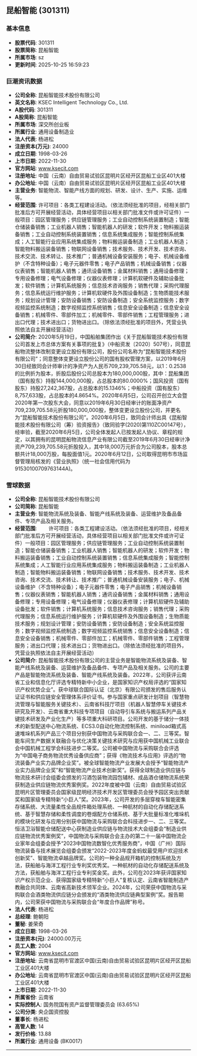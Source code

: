 ## 昆船智能 (301311)

### 基本信息

- **股票代码**: 301311
- **股票简称**: 昆船智能
- **所属市场**: sz
- **更新时间**: 2025-10-25 16:59:23

### 巨潮资讯数据

- **公司全称**: 昆船智能技术股份有限公司
- **英文名称**: KSEC Intelligent Technology Co., Ltd.
- **A股代码**: 301311
- **A股简称**: 昆船智能
- **所属市场**: 深交所创业板
- **所属行业**: 通用设备制造业
- **法人代表**: 杨进松
- **注册资本(万元)**: 24000
- **成立日期**: 1998-03-26
- **上市日期**: 2022-11-30
- **官方网站**: www.ksecit.com
- **注册地址**: 中国（云南）自由贸易试验区昆明片区经开区昆船工业区401大楼
- **办公地址**: 中国（云南）自由贸易试验区昆明片区经开区昆船工业区401大楼
- **主营业务**: 智能物流、智能产线方面的规划、研发、设计、生产、实施、运维等。
- **经营范围**: 许可项目：各类工程建设活动。（依法须经批准的项目，经相关部门批准后方可开展经营活动，具体经营项目以相关部门批准文件或许可证件）一般项目：园区管理服务；供应链管理服务；工业自动控制系统装置制造；智能仓储装备销售；工业机器人销售；智能机器人的研发；软件开发；物料搬运装备销售；工业自动控制系统装置销售；信息系统集成服务；智能控制系统集成；人工智能行业应用系统集成服务；物料搬运装备制造；工业机器人制造；智能物料搬运装备销售；物联网设备销售；技术服务、技术开发、技术咨询、技术交流、技术转让、技术推广；普通机械设备安装服务；电子、机械设备维护（不含特种设备）；电子元器件零售；电子产品销售；机械设备销售；仪器仪表销售；智能机器人销售；通讯设备销售；金属材料销售；通用设备修理；专用设备修理；电气设备修理；仪器仪表修理；计算机软硬件及辅助设备批发；软件销售；计算机系统服务；信息技术咨询服务；销售代理；采购代理服务；信息系统运行维护服务；计算机软硬件及外围设备制造；生物质能技术服务；规划设计管理；安防设备销售；安防设备制造；安全系统监控服务；数字视频监控系统制造；数字视频监控系统销售；信息安全设备制造；信息安全设备销售；机械零件、零部件加工；机械零件、零部件销售；工程管理服务；进出口代理；技术进出口；货物进出口。（除依法须经批准的项目外，凭营业执照依法自主开展经营活动）
- **公司简介**: 2020年5月19日，中国船舶集团作出《关于昆船智能技术股份有限公司首发上市总体方案有关事项的批复》（中船资发〔2020〕507号），同意昆船物流整体改制变更设立股份有限公司，股份公司名称为“昆船智能技术股份有限公司”；同意整体变更设立股份公司的国有股权管理方案，以2019年6月30日经致同会计师审计的净资产为人民币709,239,705.58元，以1：0.2538的比例折为股本，折股后股份公司总股本为180,000,000股，其中：昆船集团（国有股东）持股144,000,000股，占总股本的80.0000%；国风投资（国有股东）持股27,242,367股，占总股本的15.1346%；中船投资（国有股东）8,757,633股，占总股本的4.8654%。2020年6月5日，公司召开创立大会暨2020年第一次股东大会，同意以2019年6月30日经审计的账面净资产709,239,705.58元折股180,000,000股，整体变更设立股份公司，并更名为“昆船智能技术股份有限公司”。2020年6月5日，致同会计师出具《昆船智能技术股份有限公司（筹）验资报告》（致同验字(2020)第110ZC00147号），经审验，截至2020年6月5日，公司全体发起人已按发起人协议、章程的规定，以其拥有的昆明昆船物流信息产业有限公司截至2019年6月30日经审计净资产709,239,705.58元折股投入，其中18,000万元折合为公司股本，股本总额共计18,000万股，每股面值1元。2020年6月12日，公司取得昆明市市场监督管理局核发的《营业执照》（统一社会信用代码为91530100709763144A)。

### 雪球数据

- **公司全称**: 昆船智能技术股份有限公司
- **公司简称**: 昆船智能
- **主营业务**: 智能物流系统及装备、智能产线系统及装备、运营维护及备品备件、专项产品及相关服务。
- **经营范围**: 　　许可项目：各类工程建设活动。（依法须经批准的项目，经相关部门批准后方可开展经营活动，具体经营项目以相关部门批准文件或许可证件）一般项目：园区管理服务；供应链管理服务；工业自动控制系统装置制造；智能仓储装备销售；工业机器人销售；智能机器人的研发；软件开发；物料搬运装备销售；工业自动控制系统装置销售；信息系统集成服务；智能控制系统集成；人工智能行业应用系统集成服务；物料搬运装备制造；工业机器人制造；智能物料搬运装备销售；物联网设备销售；技术服务、技术开发、技术咨询、技术交流、技术转让、技术推广；普通机械设备安装服务；电子、机械设备维护（不含特种设备）；电子元器件零售；电子产品销售；机械设备销售；仪器仪表销售；智能机器人销售；通讯设备销售；金属材料销售；通用设备修理；专用设备修理；电气设备修理；仪器仪表修理；计算机软硬件及辅助设备批发；软件销售；计算机系统服务；信息技术咨询服务；销售代理；采购代理服务；信息系统运行维护服务；计算机软硬件及外围设备制造；生物质能技术服务；规划设计管理；安防设备销售；安防设备制造；安全系统监控服务；数字视频监控系统制造；数字视频监控系统销售；信息安全设备制造；信息安全设备销售；机械零件、零部件加工；机械零件、零部件销售；工程管理服务；进出口代理；技术进出口；货物进出口。（除依法须经批准的项目外，凭营业执照依法自主开展经营活动）
- **公司简介**: 昆船智能技术股份有限公司的主营业务是智能物流系统及装备、智能产线系统及装备、运营维护及备品备件、专项产品及相关服务。公司的主要产品是智能物流系统及装备、智能产线系统及装备。2022年，公司获评云南省工业和信息化厅评选专精特新中小企业，是国家知识产权局评选的“国家知识产权优势企业”。获中球联合国际认证（北京）有限公司颁发的售后服务认证证书和供应链安全管理体系评价证书。参与国家重点研发计划项目（智慧物流管理与智能服务关键技术）、云南省科技厅项目（机器人智慧停车关键技术研究及开发）、云南省重大科技专项项目（自动导引车系统与搬运系列产品关键技术研发及产业化生产）等多项重大科研项目。公司开发的基于储分一体技术的新型配送中心物流系统、ECS3.0自动化物流控制系统、miniload箱式高速堆垛机系列产品三个项目分别获中国物流与采购联合会一、二、三等奖。智能车间生产数据关联融合与优化决策关键技术研究与应用获中国机械工业联合会中国机械工程学会科技进步二等奖。公司被中国物流与采购联合会评选为“中国电子商务物流优秀设备供应商”；获得《物流技术与应用》评选的“物流装备产业实力品牌企业奖”。被全球智能物流产业发展大会授予“智能物流产业实力品牌企业奖”和“智能物流产业技术创新奖”。获得全球制造业供应链与物流技术研讨会组委会颁发的习酒包装物流园包辅材、成品酒仓储物流系统荣获制造业供应链物流优秀案例奖。2022年度被中国（云南）自由贸易试验区昆明片区管理委员会国家级昆明经济技术开发区管理委员会授予园区突出贡献奖和国家级专精特新“小巨人”奖。2023年，公司开发的多层穿梭车智能密集存储系统、大流量柔性全品规件箱处理系统、一种航材的自动化存储配送系统、基于智慧存储和柔性调度的卷烟配方仓储系统、基于大批量标准化堆垛机的模块化研发与应用分别获中国物流与采购联合会科技进步一、二、三等奖。恒洁卫浴智能仓储配送中心获制造业供应链与物流技术大会组委会“制造业供应链物流优秀案例奖”，中国物流与采购联合会主办的第二十一届中国物流企业家年会组委会授予“2023中国物流数智化优秀服务商”，中国（广州）国际物流装备与技术展览会组委会颁发“2022-2023年度金蚂蚁最受用户欢迎技术创新奖”、智能物流卓越品牌奖。公司的一种全品规开箱机的控制系统及方法，获船舶与海洋工程行业专利奖优秀奖。一种航材的自动化存储配送系统及方法，获船舶与海洋工程行业专利奖金奖。此外，公司在2023年获评国家知识产权示范企业、获得国家级专精特新“小巨人”复核认定、云南省智能制造产教融合共同体、云南省高新技术领军企业。2024年，公司荣获中国物流与采购联合会酒类物流供应链分会颁发的“酒类物流供应链典型案例”奖。报告期内，公司荣获中国物流与采购联合会“年度合作品牌”称号。
- **法人代表**: 杨进松
- **总经理**: 鲍朝阳
- **董秘**: 姜荣奇
- **成立日期**: 1998-03-26
- **注册资本(元)**: 24000.00万元
- **员工人数**: 2004
- **官方网站**: www.ksecit.com
- **注册地址**: 云南省昆明市官渡区中国(云南)自由贸易试验区昆明片区经开区昆船工业区401大楼
- **办公地址**: 云南省昆明市官渡区中国(云南)自由贸易试验区昆明片区经开区昆船工业区401大楼
- **上市日期**: 2022-11-30
- **所属省份**: 云南省
- **实际控制人**: 国务院国有资产监督管理委员会 (63.65%)
- **公司分类**: 央企国资控股
- **董事长**: 杨进松
- **高管人数**: 14
- **发行价格**: 13.88
- **所属行业**: 通用设备 (BK0017)

---